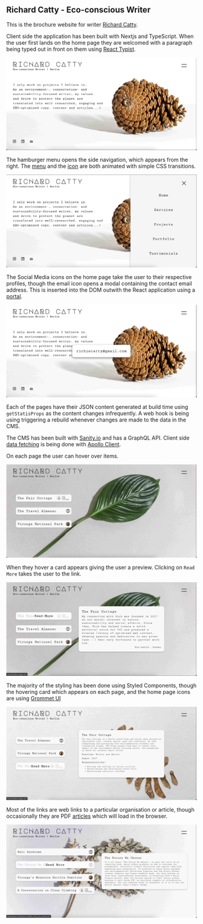 ## Richard Catty - Eco-conscious Writer

This is the brochure website for writer [Richard Catty](https://www.richardcatty.com/). 

Client side the application has been built with Nextjs and TypeScript. When the user first lands on the home page they are welcomed with a paragraph being typed out in front on them using [React Typist](https://github.com/jstejada/react-typist).

![Home Page Typing Text](/md-images/home-page.png)

The hamburger menu opens the side navigation, which appears from the right. The [menu](https://github.com/alistairjoelquinn/richard-catty/blob/main/client/components/SideMenu.tsx) and the [icon](https://github.com/alistairjoelquinn/richard-catty/blob/main/client/components/HeaderIcon.tsx) are both animated with simple CSS transitions.

![Side Nav](/md-images/side-nav.png)

The Social Media icons on the home page take the user to their respective profiles, though the email icon opens a modal containing the contact email address. This is inserted into the DOM outwith the React application using a [portal](https://github.com/alistairjoelquinn/richard-catty/blob/main/client/components/Portal.tsx).

![Modal Email](/md-images/portal.png)

Each of the pages have their JSON content generated at build time using `getStatisProps` as the content changes infrequently. A web hook is being using triggering a rebuild whenever changes are made to the data in the CMS. 

The CMS has been built with [Sanity.io](https://github.com/sanity-io/sanity) and has a GraphQL API. Client side [data fetching](https://github.com/alistairjoelquinn/travel-almanac-style-guide/blob/main/client/src/components/context/actions.ts) is being done with [Apollo Client](https://github.com/apollographql/apollo-client).

On each page the user can hover over items. 

![Testimonials Page](/md-images/testimonials.png)

When they hover a card appears giving the user a preview. Clicking on `Read More` takes the user to the link.

![Testimonials Page Hover](/md-images/testimonials-card.png)

The majority of the styling has been done using Styled Components, though the hovering card which appears on each page, and the home page icons are using [Grommet UI](https://github.com/grommet)

![Project Page Hover](/md-images/projects-card.png)

Most of the links are web links to a particular organisation or article, though occasionally they are PDF [articles](https://www.richardcatty.com/the_future_we_choose.pdf) which will load in the browser.

![Portfolio Page Hover](/md-images/portfolio-card.png)


